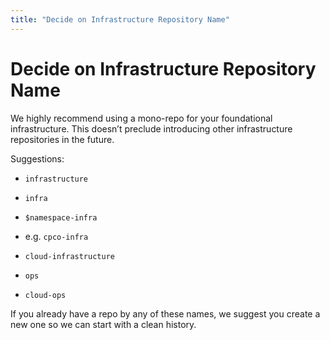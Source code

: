 ```yaml
---
title: "Decide on Infrastructure Repository Name"
---
```


# Decide on Infrastructure Repository Name

We highly recommend using a mono-repo for your foundational infrastructure. This doesn’t preclude introducing other
infrastructure repositories in the future.

Suggestions:

- `infrastructure`

- `infra`

- `$namespace-infra`

- e.g. `cpco-infra`

- `cloud-infrastructure`

- `ops`

- `cloud-ops`

If you already have a repo by any of these names, we suggest you create a new one so we can start with a clean history.

